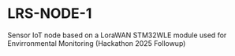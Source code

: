 # LRS-NODE-1
 Sensor IoT node based on a LoraWAN STM32WLE module used for Envirronmental Monitoring (Hackathon 2025 Followup)
